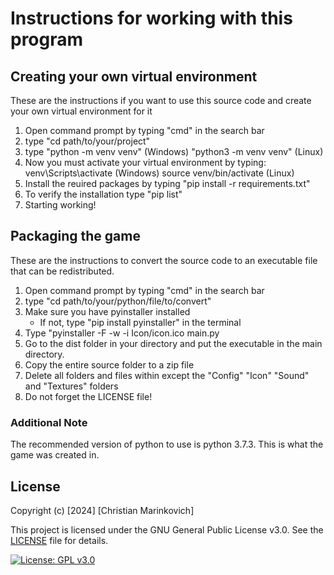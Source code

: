 # Instructions for working with this program

## Creating your own virtual environment

These are the instructions if you want to use this source code and create your own virtual environment for it

1. Open command prompt by typing "cmd" in the search bar
2. type "cd path/to/your/project"
3. type "python -m venv venv" (Windows) "python3 -m venv venv" (Linux)
4. Now you must activate your virtual environment by typing: venv\Scripts\activate (Windows) source venv/bin/activate (Linux)
5. Install the reuired packages by typing "pip install -r requirements.txt"
6. To verify the installation type "pip list"
7. Starting working!

## Packaging the game

These are the instructions to convert the source code to an executable file that can be redistributed. 

1. Open command prompt by typing "cmd" in the search bar
2. type "cd path/to/your/python/file/to/convert"
3. Make sure you have pyinstaller installed
    - If not, type "pip install pyinstaller" in the terminal
4. Type "pyinstaller -F -w -i Icon/icon.ico main.py
5. Go to the dist folder in your directory and put the executable in the main directory.
5. Copy the entire source folder to a zip file
6. Delete all folders and files within except the "Config" "Icon" "Sound" and "Textures" folders
7. Do not forget the LICENSE file!

### Additional Note

The recommended version of python to use is python 3.7.3. This is what the game was created in.

## License

Copyright (c) [2024] [Christian Marinkovich]

This project is licensed under the GNU General Public License v3.0. See the [LICENSE](./LICENSE) file for details.

[![License: GPL v3.0](https://img.shields.io/badge/License-GPL%20v3.0-blue.svg)](https://www.gnu.org/licenses/gpl-3.0)
